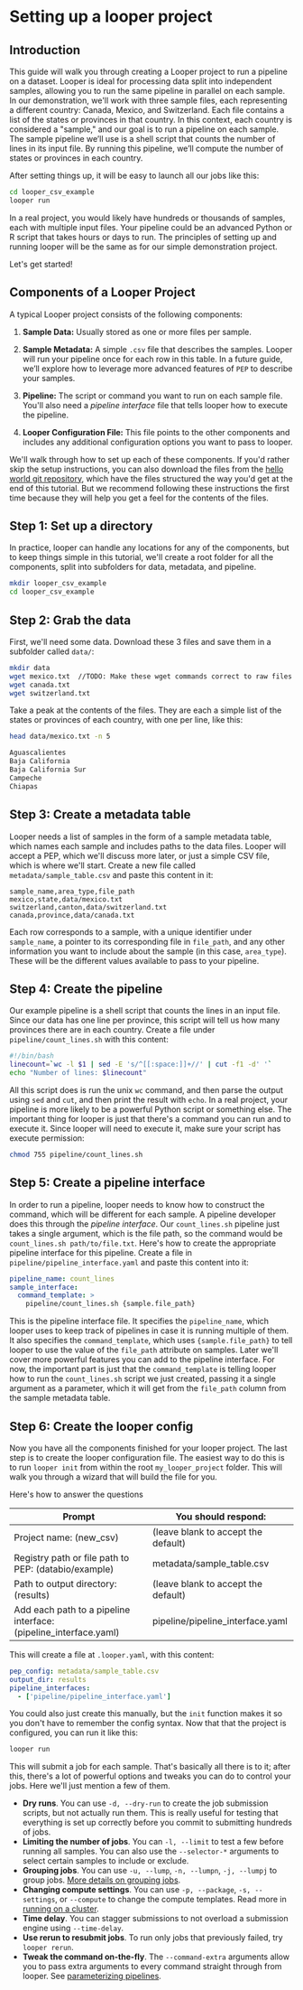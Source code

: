 # Setting up a looper project

## Introduction

This guide will walk you through creating a Looper project to run a pipeline on a dataset.
Looper is ideal for processing data split into independent samples, allowing you to run the same pipeline in parallel on each sample.
In our demonstration, we'll work with three sample files, each representing a different country: Canada, Mexico, and Switzerland.
Each file contains a list of the states or provinces in that country.
In this context, each country is considered a "sample," and our goal is to run a pipeline on each sample.
The sample pipeline we’ll use is a shell script that counts the number of lines in its input file.
By running this pipeline, we’ll compute the number of states or provinces in each country.

After setting things up, it will be easy to launch all our jobs like this:

```sh
cd looper_csv_example
looper run
```

In a real project, you would likely have hundreds or thousands of samples, each with multiple input files.
Your pipeline could be an advanced Python or R script that takes hours or days to run.
The principles of setting up and running looper will be the same as for our simple demonstration project.

Let's get started!

## Components of a Looper Project

A typical Looper project consists of the following components:

1. **Sample Data:** Usually stored as one or more files per sample.

2. **Sample Metadata:** A simple `.csv` file that describes the samples. Looper will run your pipeline once for each row in this table. In a future guide, we’ll explore how to leverage more advanced features of `PEP` to describe your samples.

3. **Pipeline:** The script or command you want to run on each sample file. You'll also need a *pipeline interface* file that tells looper how to execute the pipeline.

4. **Looper Configuration File:** This file points to the other components and includes any additional configuration options you want to pass to looper.

We'll walk through how to set up each of these components. If you'd rather skip the setup instructions, you can also download the files from the [hello world git repository](https://github.com/pepkit/hello_looper/tree/master/csv), which have the files structured the way you'd get at the end of this tutorial. But we recommend following these instructions the first time because they will help you get a feel for the contents of the files.

## Step 1: Set up a directory

In practice, looper can handle any locations for any of the components, but to keep things simple in this tutorial, we'll create a root folder for all the components, split into subfolders for data, metadata, and pipeline.

```sh
mkdir looper_csv_example
cd looper_csv_example
```

## Step 2: Grab the data

First, we'll need some data. Download these 3 files and save them in a subfolder called `data/`:

```sh
mkdir data
wget mexico.txt  //TODO: Make these wget commands correct to raw files hosted on github
wget canada.txt
wget switzerland.txt
```

Take a peak at the contents of the files. They are each a simple list of the states or provinces of each country, with one per line, like this:

```sh
head data/mexico.txt -n 5

Aguascalientes
Baja California
Baja California Sur
Campeche
Chiapas
```

## Step 3: Create a metadata table

Looper needs a list of samples in the form of a sample metadata table, which names each sample and includes paths to the data files. Looper will accept a PEP, which we'll discuss more later, or just a simple CSV file, which is where we'll start. Create a new file called `metadata/sample_table.csv` and paste this content in it:

```csv  title="metadata/sample_table.csv"
sample_name,area_type,file_path
mexico,state,data/mexico.txt
switzerland,canton,data/switzerland.txt
canada,province,data/canada.txt
```

Each row corresponds to a sample, with a unique identifier under `sample_name`, a pointer to its corresponding file in `file_path`, and any other information you want to include about the sample (in this case, `area_type`). These will be the different values available to pass to your pipeline.

## Step 4: Create the pipeline

Our example pipeline is a shell script that counts the lines in an input file. Since our data has one line per province, this script will tell us how many provinces there are in each country. Create a file under `pipeline/count_lines.sh` with this content:

```sh title="pipeline/count_lines.sh"
#!/bin/bash
linecount=`wc -l $1 | sed -E 's/^[[:space:]]+//' | cut -f1 -d' '`
echo "Number of lines: $linecount"
```


All this script does is run the unix `wc` command, and then parse the output using `sed` and `cut`, and then print the result with `echo`.
In a real project, your pipeline is more likely to be a powerful Python script or something else.
The important thing for looper is just that there's a command you can run and to execute it. 
Since looper will need to execute it, make sure your script has execute permission:

```sh
chmod 755 pipeline/count_lines.sh
```


## Step 5: Create a pipeline interface

In order to run a pipeline, looper needs to know how to construct the command, which will be different for each sample.
A pipeline developer does this through the *pipeline interface*.
Our `count_lines.sh` pipeline just takes a single argument, which is the file path, so the command would be `count_lines.sh path/to/file.txt`.
Here's how to create the appropriate pipeline interface for this pipeline.
Create a file in `pipeline/pipeline_interface.yaml` and paste this content into it:

```yaml  title="pipeline/pipeline_interface.yaml"
pipeline_name: count_lines
sample_interface:
  command_template: >
    pipeline/count_lines.sh {sample.file_path}
```

This is the pipeline interface file.
It specifies the `pipeline_name`, which looper uses to keep track of pipelines in case it is running multiple of them.
It also specifies the `command_template`, which uses `{sample.file_path}` to tell looper to use the value of the `file_path` attribute on samples.
Later we'll cover more powerful features you can add to the pipeline interface.
For now, the important part is just that the `command_template` is telling looper how to run the `count_lines.sh` script we just created, passing it a single argument as a parameter, which it will get from the `file_path` column from the sample metadata table.

## Step 6: Create the looper config

Now you have all the components finished for your looper project.
The last step is to create the looper configuration file.
The easiest way to do this is to run `looper init` from within the root `my_looper_project` folder.
This will walk you through a wizard that will build the file for you.

Here's how to answer the questions

| Prompt                                      | You should respond:                      |
|---------------------------------------------|--------------------------------------|
| Project name: (new_csv)                     | (leave blank to accept the default)  |
| Registry path or file path to PEP: (databio/example) | metadata/sample_table.csv            |
| Path to output directory: (results)         | (leave blank to accept the default)  |
| Add each path to a pipeline interface: (pipeline_interface.yaml) | pipeline/pipeline_interface.yaml     |


This will create a file at `.looper.yaml`, with this content:

```yaml  title=".looper.yaml"
pep_config: metadata/sample_table.csv
output_dir: results
pipeline_interfaces:
  - ['pipeline/pipeline_interface.yaml']
```

You could also just create this manually, but the `init` function makes it so you don't have to remember the config syntax. Now that that the project is configured, you can run it like this:

```sh
looper run
```

This will submit a job for each sample. That's basically all there is to it; after this, there's a lot of powerful options and tweaks you can do to control your jobs. Here we'll just mention a few of them.

- **Dry runs**. You can use `-d, --dry-run` to create the job submission scripts, but not actually run them. This is really useful for testing that everything is set up correctly before you commit to submitting hundreds of jobs.
- **Limiting the number of jobs**. You can `-l, --limit` to test a few before running all samples. You can also use the `--selector-*` arguments to select certain samples to include or exclude.
- **Grouping jobs**. You can use `-u, --lump`, `-n, --lumpn`, `-j, --lumpj` to group jobs. [More details on grouping jobs](grouping-jobs.md).
- **Changing compute settings**. You can use `-p, --package`, `-s, --settings`, or `--compute` to change the compute templates. Read more in [running on a cluster](running-on-a-cluster.md).
- **Time delay**. You can stagger submissions to not overload a submission engine using `--time-delay`.
- **Use rerun to resubmit jobs**. To run only jobs that previously failed, try `looper rerun`.
- **Tweak the command on-the-fly**. The `--command-extra` arguments allow you to pass extra arguments to every command straight through from looper. See [parameterizing pipelines](parameterizing-pipelines.md).



